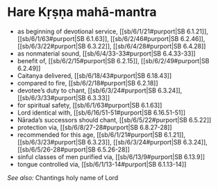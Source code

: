 # Hare Kṛṣṇa mahā-mantra

* as beginning of devotional service, [[sb/6/1/21#purport|SB 6.1.21]], [[sb/6/1/63#purport|SB 6.1.63]], [[sb/6/2/46#purport|SB 6.2.46]], [[sb/6/3/22#purport|SB 6.3.22]], [[sb/6/4/28#purport|SB 6.4.28]]
* as nonmaterial sound, [[sb/6/4/33-33#purport|SB 6.4.33-33]]
* benefit of, [[sb/6/2/15#purport|SB 6.2.15]], [[sb/6/2/49#purport|SB 6.2.49]]
* Caitanya delivered, [[sb/6/18/43#purport|SB 6.18.43]]
* compared to fire, [[sb/6/2/18#purport|SB 6.2.18]]
* devotee’s duty to chant, [[sb/6/3/24#purport|SB 6.3.24]], [[sb/6/3/33#purport|SB 6.3.33]]
* for spiritual safety, [[sb/6/1/63#purport|SB 6.1.63]]
* Lord identical with, [[sb/6/16/51-51#purport|SB 6.16.51-51]]
* Nārada’s successors should chant, [[sb/6/5/22#purport|SB 6.5.22]]
* protection via, [[sb/6/8/27-28#purport|SB 6.8.27-28]]
* recommended for this age, [[sb/6/1/21#purport|SB 6.1.21]], [[sb/6/3/23#purport|SB 6.3.23]], [[sb/6/3/24#purport|SB 6.3.24]], [[sb/6/5/26-28#purport|SB 6.5.26-28]]
* sinful classes of men purified via, [[sb/6/13/9#purport|SB 6.13.9]]
* tongue controlled via, [[sb/6/1/13-14#purport|SB 6.1.13-14]]

*See also:* Chantings holy name of Lord
